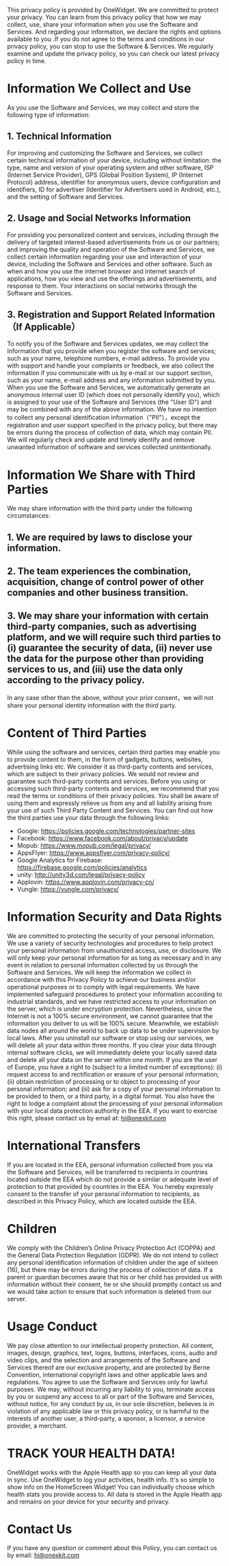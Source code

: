 This privacy policy is provided by OneWidget. We are committed to protect your privacy. You can learn from this privacy policy that how we may collect, use, share your information when you use the Software and Services. And regarding your information, we declare the rights and options available to you .If you do not agree to the terms and conditions in our privacy policy, you can stop to use the Software & Services.
We regularly examine and update the privacy policy, so you can check our latest privacy policy in time.

# Information We Collect and Use
As you use the Software and Services, we may collect and store the following type of information:
## 1. Technical Information
For improving and customizing the Software and Services, we collect certain technical information of your device, including without limitation: the type, name and version of your operating system and other software, ISP (Internet Service Provider), GPS (Global Position System), IP (Internet Protocol) address, identifier for anonymous users, device configuration and identifiers, ID for advertiser (Identifier for Advertisers used in Android, etc.), and the setting of Software and Services.
## 2. Usage and Social Networks Information
For providing you personalized content and services, including through the delivery of targeted interest-based advertisements from us or our partners; and improving the quality and operation of the Software and Services, we collect certain information regarding your use and interaction of your device, including the Software and Services and other software. Such as when and how you use the internet browser and internet search of applications, how you view and use the offerings and advertisements, and response to them. Your interactions on social networks through the Software and Services.
## 3. Registration and Support Related Information （If Applicable）
To notify you of the Software and Services updates, we may collect the Information that you provide when you register the software and services; such as your name, telephone numbers, e-mail address. To provide you with support and handle your complaints or feedback, we also collect the information if you communicate with us by e-mail or our support section, such as your name, e-mail address and any information submitted by you.
When you use the Software and Services, we automatically generate an anonymous internal user ID (which does not personally identify you), which is assigned to your use of the Software and Services (the "User ID") and may be combined with any of the above information.
We have no intention to collect any personal identification information（"PII"），except the registration and user support specified in the privacy policy, but there may be errors during the process of collection of data, which may contain PII. We will regularly check and update and timely identify and remove unwanted information of software and services collected unintentionally.

# Information We Share with Third Parties
We may share information with the third party under the following circumstances:
## 1. We are required by laws to disclose your information.
## 2. The team experiences the combination, acquisition, change of control power of other companies and other business transition.
## 3. We may share your information with certain third-party companies, such as advertising platform, and we will require such third parties to (i) guarantee the security of data, (ii) never use the data for the purpose other than providing services to us, and (iii) use the data only according to the privacy policy.
In any case other than the above, without your prior consent，we will not share your personal identity information with the third party.

# Content of Third Parties
While using the software and services, certain third parties may enable you to provide content to them, in the form of gadgets, buttons, websites, advertising links etc. We consider it as third-party contents and services, which are subject to their privacy policies. We would not review and guarantee such third-party contents and services. Before you using or accessing such third-party contents and services, we recommend that you read the terms or conditions of their privacy policies. You shall be aware of using them and expressly relieve us from any and all liability arising from your use of such Third Party Content and Services.
You can find out how the third parties use your data through the following links:

- Google: https://policies.google.com/technologies/partner-sites
- Facebook: https://www.facebook.com/about/privacy/update
- Mopub: https://www.mopub.com/legal/privacy/
- AppsFlyer: https://www.appsflyer.com/privacy-policy/
- Google Analytics for Firebase: https://firebase.google.com/policies/analytics
- unity: http://unity3d.com/legal/privacy-policy
- Applovin: https://www.applovin.com/privacy-cn/
- Vungle: https://vungle.com/privacy/

# Information Security and Data Rights
We are committed to protecting the security of your personal information. We use a variety of security technologies and procedures to help protect your personal information from unauthorized access, use, or disclosure. We will only keep your personal information for as long as necessary and in any event in relation to personal information collected by us through the Software and Services. We will keep the information we collect in accordance with this Privacy Policy to achieve our business and/or operational purposes or to comply with legal requirements. We have implemented safeguard procedures to protect your information according to industrial standards, and we have restricted access to your information on the server, which is under encryption protection.
Nevertheless, since the Internet is not a 100% secure environment, we cannot guarantee that the information you deliver to us will be 100% secure. Meanwhile, we establish data nodes all around the world to back up data to be under supervision by local laws.
After you uninstall our software or stop using our services, we will delete all your data within three months. If you clear your data through internal software clicks, we will immediately delete your locally saved data and delete all your data on the server within one month.
If you are the user of Europe, you have a right to (subject to a limited number of exceptions): (i) request access to and rectification or erasure of your personal information; (ii) obtain restriction of processing or to object to processing of your personal information; and (iii) ask for a copy of your personal information to be provided to them, or a third party, in a digital format. You also have the right to lodge a complaint about the processing of your personal information with your local data protection authority in the EEA. If you want to exercise this right, please contact us by email at: hi@onexkit.com

# International Transfers
If you are located in the EEA, personal information collected from you via the Software and Services, will be transferred to recipients in countries located outside the EEA which do not provide a similar or adequate level of protection to that provided by countries in the EEA. You hereby expressly consent to the transfer of your personal information to recipients, as described in this Privacy Policy, which are located outside the EEA.

# Children
We comply with the Children’s Online Privacy Protection Act (COPPA) and the General Data Protection Regulation (GDPR). We do not intend to collect any personal identification information of children under the age of sixteen (16), but there may be errors during the process of collection of data. If a parent or guardian becomes aware that his or her child has provided us with information without their consent, he or she should promptly contact us and we would take action to ensure that such information is deleted from our server.

# Usage Conduct
We pay close attention to our intellectual property protection. All content, images, design, graphics, text, logos, buttons, interfaces, icons, audio and video clips, and the selection and arrangements of the Software and Services thereof are our exclusive property, and are protected by Berne Convention, international copyright laws and other applicable laws and regulations.
You agree to use the Software and Services only for lawful purposes. We may, without incurring any liability to you, terminate access by you or suspend any access to all or part of the Software and Services, without notice, for any conduct by us, in our sole discretion, believes is in violation of any applicable law or this privacy policy, or is harmful to the interests of another user, a third-party, a sponsor, a licensor, a service provider, a merchant.

# TRACK YOUR HEALTH DATA!
OneWidget works with the Apple Health app so you can keep all your data in sync.
Use OneWidget to log your activities, health info. It's so simple to show info on the HomeScreen Widget!
You can individually choose which health stats you provide access to. All data is stored in the Apple Health app and remains on your device for your security and privacy.

# Contact Us
If you have any question or comment about this Policy, you can contact us by email: hi@onexkit.com
